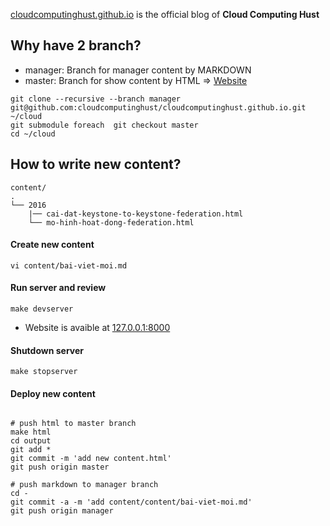 [cloudcomputinghust.github.io](http://cloudcomputinghust.github.io/)  is the official blog of **Cloud Computing Hust**

## Why have 2 branch?
- manager: Branch for manager content by MARKDOWN
- master: Branch for show content by HTML => [Website](http://cloudcomputinghust.github.io/)

```
git clone --recursive --branch manager git@github.com:cloudcomputinghust/cloudcomputinghust.github.io.git ~/cloud
git submodule foreach  git checkout master
cd ~/cloud
```
## How to write new content?

```
content/
.
└── 2016
	|── cai-dat-keystone-to-keystone-federation.html
	└── mo-hinh-hoat-dong-federation.html
```
#### Create new content
```
vi content/bai-viet-moi.md
```

#### Run server and review

```
make devserver
```
- Website is avaible at [127.0.0.1:8000](http://127.0.0.1:8000)

#### Shutdown server
```
make stopserver
```

#### Deploy new content
```

# push html to master branch
make html
cd output
git add *
git commit -m 'add new content.html'
git push origin master

# push markdown to manager branch
cd -
git commit -a -m 'add content/content/bai-viet-moi.md'
git push origin manager
```
`
`
